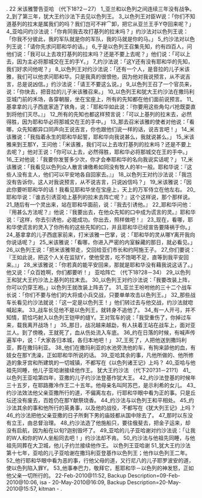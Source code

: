 . 22 
米该雅警告亚哈 
（代下18?2－27） 
1_亚兰和以色列之间连续三年没有战争。 2_到了第三年，犹大王约沙法下去见以色列王。 3_以色列王对臣W说：「你们不知道基列的拉末是属我们的吗？我们岂可不袢⌒卸，把它从亚兰王手Y夺回来呢？」 4_亚哈问约沙法说：「你肯同我去攻打基列的拉末吗？」约沙法对以色列王说：「你我不分彼此，我的军队就是你的军队，我的马就是你的马。」 
5_约沙法对以色列王说：「请你先求问耶和华的话。」 6_于是以色列王召集先知，约有四百人，问他们说：「我可以上去攻打基列的拉末吗？还是不要上去呢？」他们说：「可以上去，因为主必将那城交在王的手Y。」 7_约沙法说：「这Y还有没有耶和华的先知，我们好求问他呢？」 8_以色列王对约沙法说：「还有一个人，是音拉的儿子米该雅，我们可以他求问耶和华。只是我真的很恨他，因为他对我说预言，从不说吉言，总是说凶信。」约沙法说：「请王不要这么说。」 9_以色列王召了一个官员来，说：「你快去，把音拉的儿子米该雅召来。」 10_以色列王和犹大王约沙法在撒玛利亚城门前的禾场，各穿朝服，坐在宝座上，所有的先知都在他们面前说预言。 11_基拿拿的儿子西底家造了铁角，说：「耶和华如此说：『你要用这些角勾パ抢既耍直到将他们灭尽。』」 12_所有的先知也都这样预言说：「可以上基列的拉末去，必然得胜，因为耶和华必将那城交在王的手中。」 
13_那去召米该雅的使者对他说：「看哪，众先知都异口同声向王说吉言，你也跟他们说一样的话，说吉言吧！」 14_米该雅说：「我指着永生的耶和华起誓，耶和华向我说甚么，我就说甚么。」 15_米该雅来到王那Y，王问他：「米该雅，我们可以上去攻打基列的拉末吗？还是不要上去呢？」他对王说：「你可以上去，必然得胜，耶和华必将那城交在王的手中。」 16_王对他说：「我要你发誓多少次，你才会奉耶和华的名向我说实话呢？」 17_米该雅说：「我看见以色列众人散言谏缴希如同没有牧人的羊t一般。耶和华说：『这些人没有主人，他们可以平安地各自回家去。』」 18_以色列王对约沙法说：「我岂没有告诉你，这人对我说预言，从不说吉言，只说凶信吗？」 19_米该雅说：「因此你要听耶和华的话！我看见耶和华坐在宝座上，天上的万军侍立在他左右。 20_耶和华说：『谁去引诱亚哈上基列的拉末去阵亡呢？』这个这样说，那个那样说。 21_随后有一个灵出来，站在耶和华面前，说：『我去引诱他。』 22_耶和华问他：『用甚么方法呢？』他说：『我要出去，在他众先知的口中成为谎言的灵。』耶和华说：『这样，你去引诱他，必能成功。你出去，照样做吧！』 23_现在，看哪，耶和华使谎言的灵入了你所有的这些先知的口，并且耶和华已经宣告要降祸于你。」 
24_基拿拿的儿子西底家前来，打米该雅一巴掌，说：「耶和华的灵从哪Y离开我向你说话呢？」 25_米该雅说：「看哪，你进入严密的内室躲藏的那日，就必看见。」 26_以色列王说：「把米该雅带走，交回给亚们市长和约阿施王子。 27_你们要说：『王如此说，把这个人关在监狱Y，使他受苦，吃不饱喝不足，直等到我平安回来。』」 28_米该雅说：「你若真的能平安回来，那就是耶和华没有藉我说这话了。」他又说：「众百姓啊，你们都要听！」 
亚哈阵亡 
（代下18?28－34） 
29_以色列王和犹大王约沙法上基列的拉末去。 30_以色列王对约沙法说：「我要改装上阵，你可以仍穿王袍。」以色列王就改装上阵去了。 31_亚兰王吩咐他的三十二个战车长说：「你们不要与他们的大将或小兵交战，只要单单攻击以色列王。」 32_那些战车长看见约沙法就说：「这一定是以色列王！」他们转过去与他交战，约沙法就唿喊起来。 33_战车长见他不是以色列王，就转身不追他了。 34_有一人开弓，并不知情，箭恰巧射入以色列王铠甲的缝Y。王对驾车的说：「我受重伤了，你掉过车来，载我离开战场！」 35_那日，战况越来越勐，有人扶着王站在战车上，面对亚兰人。到了傍晚，王就死了，血从伤处流入车底。 36_约在日落的时候，有喊声传遍军中，说：「大家各归本城，各归本地吧！」 
37_王死了，人把他送到撒玛利亚，葬在撒玛利亚。 38_他们在撒玛利亚的水池旁洗他的车，有狗来舔他的血，有妓女在那Y洗澡，正如耶和华所说的话。 39_亚哈其余的事，凡他所做的、他所修造的象牙宫和所建筑的一切城镇，不都写在《以色列诸王记》上吗？ 40_亚哈与他祖先同睡，他儿子亚哈谢接续他作王。 
犹大王约沙法 
（代下20?31－21?1） 
41_以色列王亚哈第四年，亚撒的儿子约沙法登基作犹大王。 42_约沙法登基的时候年三十五岁，在耶路撒冷作王二十五年。他母亲名叫阿苏巴，是示利希的女儿。 43_约沙法效法他父亲亚撒所行的道，不偏离左右，行耶和华眼中看为正的事。只是丘坛还没有废去，百姓仍在那Y献祭烧香。 44_约沙法与以色列王和平相处。 
45_约沙法其余的事和他所行的英勇事，以及他的战役，不都写在《犹大列王记》上吗？ 46_约沙法把他父亲亚撒的日子所剩下男的庙妓都从国中除去了。 
47_那时以东没有立王，由总督治理。 48_约沙法造了他施船只，要往俄斐去，把金子运来，却没有启航，因为船在以旬?迦别毁坏了。 49_亚哈的儿子亚哈谢对约沙法说：「让我的W人和你的W人坐船同去吧！」约沙法却不肯。 50_约沙法与他祖先同睡，与他祖先同葬在大卫城，他儿子约兰接续他作王。 
以色列王亚哈谢 
51_犹大王约沙法第十七年，亚哈的儿子亚哈谢在撒玛利亚登基作以色列王；他作以色列王二年。 52_他行耶和华眼中看为恶的事，行他父母的道，又行尼八的儿子耶罗波安的道，使以色列陷入罪Y。 53_他事奉巴力，敬拜它，惹耶和华－以色列的神发怒，正如他父亲一切所行的。 
22-Feb-2010@11:52, Backup Description=09-Feb-2010@10:06, isa - 
20-May-2010@16:09, Backup Description=20-May-2010@15:57, kitman - 
  .